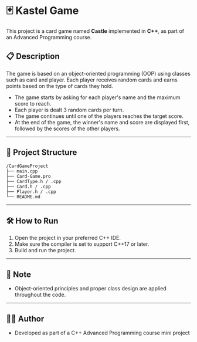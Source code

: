 # 🃏 Kastel Game

This project is a card game named **Castle** implemented in **C++**, as part of an Advanced Programming course.

## 📋 Description

The game is based on an object-oriented programming (OOP) using classes such as card and player. Each player receives random cards and earns points based on the type of cards they hold.

- The game starts by asking for each player's name and the maximum score to reach.
- Each player is dealt 3 random cards per turn.
- The game continues until one of the players reaches the target score.
- At the end of the game, the winner's name and score are displayed first, followed by the scores of the other players.

---

## 📁 Project Structure

```
/CardGameProject
├── main.cpp
├── Card-Game.pro
├── CardType.h / .cpp
├── Card.h / .cpp
├── Player.h / .cpp
└── README.md
```

---

## 🛠️ How to Run

1. Open the project in your preferred C++ IDE.
2. Make sure the compiler is set to support C++17 or later.
3. Build and run the project.

---

## 📌 Note

- Object-oriented principles and proper class design are applied throughout the code.

---

## 👨‍💻 Author
- Developed as part of a C++ Advanced Programming course mini project
